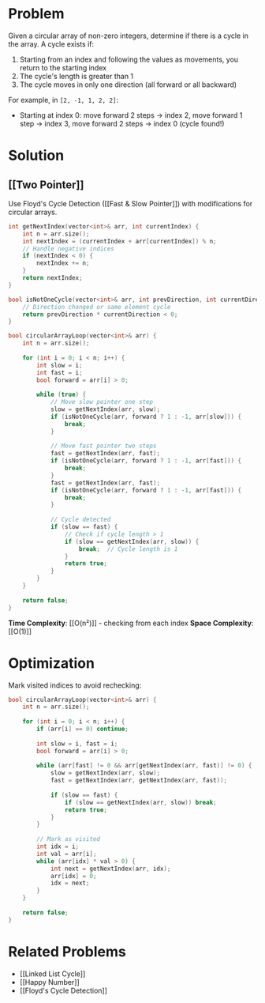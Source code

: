 # Problem

Given a circular array of non-zero integers, determine if there is a cycle in the array. A cycle exists if:
1. Starting from an index and following the values as movements, you return to the starting index
2. The cycle's length is greater than 1
3. The cycle moves in only one direction (all forward or all backward)

For example, in `[2, -1, 1, 2, 2]`:
- Starting at index 0: move forward 2 steps → index 2, move forward 1 step → index 3, move forward 2 steps → index 0 (cycle found!)

# Solution
## [[Two Pointer]]

Use Floyd's Cycle Detection ([[Fast & Slow Pointer]]) with modifications for circular arrays.

```cpp
int getNextIndex(vector<int>& arr, int currentIndex) {
    int n = arr.size();
    int nextIndex = (currentIndex + arr[currentIndex]) % n;
    // Handle negative indices
    if (nextIndex < 0) {
        nextIndex += n;
    }
    return nextIndex;
}

bool isNotOneCycle(vector<int>& arr, int prevDirection, int currentDirection) {
    // Direction changed or same element cycle
    return prevDirection * currentDirection < 0;
}

bool circularArrayLoop(vector<int>& arr) {
    int n = arr.size();
    
    for (int i = 0; i < n; i++) {
        int slow = i;
        int fast = i;
        bool forward = arr[i] > 0;
        
        while (true) {
            // Move slow pointer one step
            slow = getNextIndex(arr, slow);
            if (isNotOneCycle(arr, forward ? 1 : -1, arr[slow])) {
                break;
            }
            
            // Move fast pointer two steps
            fast = getNextIndex(arr, fast);
            if (isNotOneCycle(arr, forward ? 1 : -1, arr[fast])) {
                break;
            }
            fast = getNextIndex(arr, fast);
            if (isNotOneCycle(arr, forward ? 1 : -1, arr[fast])) {
                break;
            }
            
            // Cycle detected
            if (slow == fast) {
                // Check if cycle length > 1
                if (slow == getNextIndex(arr, slow)) {
                    break;  // Cycle length is 1
                }
                return true;
            }
        }
    }
    
    return false;
}
```

**Time Complexity**: [[O(n²)]] - checking from each index
**Space Complexity**: [[O(1)]]

# Optimization

Mark visited indices to avoid rechecking:

```cpp
bool circularArrayLoop(vector<int>& arr) {
    int n = arr.size();
    
    for (int i = 0; i < n; i++) {
        if (arr[i] == 0) continue;
        
        int slow = i, fast = i;
        bool forward = arr[i] > 0;
        
        while (arr[fast] != 0 && arr[getNextIndex(arr, fast)] != 0) {
            slow = getNextIndex(arr, slow);
            fast = getNextIndex(arr, getNextIndex(arr, fast));
            
            if (slow == fast) {
                if (slow == getNextIndex(arr, slow)) break;
                return true;
            }
        }
        
        // Mark as visited
        int idx = i;
        int val = arr[i];
        while (arr[idx] * val > 0) {
            int next = getNextIndex(arr, idx);
            arr[idx] = 0;
            idx = next;
        }
    }
    
    return false;
}
```

# Related Problems

- [[Linked List Cycle]]
- [[Happy Number]]
- [[Floyd's Cycle Detection]]